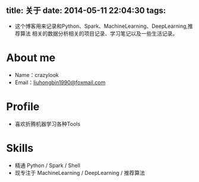 title: 关于
date: 2014-05-11 22:04:30
tags:
---
+ 这个博客用来记录和Python、Spark、MachineLearning、DeepLearning,推荐算法 相关的数据分析相关的项目记录、学习笔记以及一些生活记录。
# About me
+ Name：crazylook
+ Email：<liuhongbin1990@foxmail.com>
# Profile
+ 喜欢折腾机器学习各种Tools
# Skills
+ 精通 Python / Spark / Shell
+ 现专注于 MachineLearning / DeepLearning / 推荐算法

